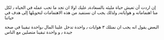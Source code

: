 إن اردت أن تعيش حياة مليئه بالسعادة٫ عليك اولا ان تجد ما تحب عمله في الحياه
 ٫ لكل منا اهتماماته و هواياته٫ ولذلك يجب ان نستفيد من
 هذه الاهتمامات لتحويلها إلى هدف في حياتنا

البعض يقول انه يجب ان نمتلك ٣ هوايات ٫ واحدة تدخل علينا المال 
٫واحدة تبقينا في صحة جيدة ٫ و واحدة تبقينا متصلين مع الناس
